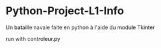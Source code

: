 # Python-Project-L1-Info
Un bataille navale faite en python à l'aide du module Tkinter

run with controleur.py
